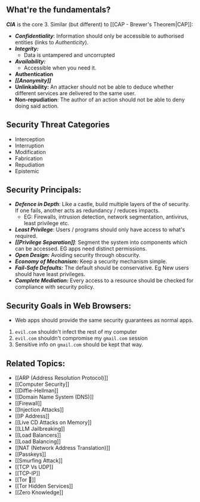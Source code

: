 ## What're the fundamentals?
***CIA*** is the core 3. Similar (but different) to [[CAP - Brewer's Theorem|CAP]]:
- ***Confidentiality***: Information should only be accessible to authorised entities (links to *Authenticity*). 
- ***Integrity:***
	- Data is untampered and uncorrupted
- ***Availability:***
	- Accessible when you need it. 
- **Authentication**
- ***[[Anonymity]]***
- **Unlinkability:** An attacker should not be able to deduce whether different services are delivered to the same user.
- **Non-repudiation**: The author of an action should not be able to deny doing said action.

## Security Threat Categories
- Interception
- Interruption
- Modification
- Fabrication
- Repudiation
- Epistemic

## Security Principals:
- ***Defence in Depth***: Like a castle, build multiple layers of the of security. If one fails, another acts as redundancy / reduces impacts. 
	- EG: Firewalls, intrusion detection, network segmentation, antivirus, least privilege etc.
- ***Least Privilege***: Users / programs should only have access to what's required. 
- ***[[Privilege Separation]]***: Segment the system into components which can be accessed. EG apps need distinct permissions.
- ***Open Design:*** Avoiding security through obscurity. 
- ***Economy of Mechanism:*** Keep a security mechanism simple.
- ***Fail-Safe Defaults:*** The default should be conservative. Eg New users should have least privileges.
- ***Complete Mediation:*** Every access to a resource should be checked for compliance with security policy. 

## Security Goals in Web Browsers:
- Web apps should provide the same security guarantees as normal apps.
1. `evil.com` shouldn't infect the rest of my computer
2. `evil.com` shouldn't compromise my `gmail.com` session
3. Sensitive info on `gmail.com` should be kept that way. 

## Related Topics:
- [[ARP (Address Resolution Protocol)]]
- [[Computer Security]]
- [[Diffie-Hellman]]
- [[Domain Name System (DNS)]]
- [[Firewall]]
- [[Injection Attacks]]
- [[IP Address]]
- [[Live CD Attacks on Memory]]
- [[LLM Jailbreaking]]
- [[Load Balancers]]
- [[Load Balancing]]
- [[NAT (Network Address Translation)]]
- [[Passkeys]]
- [[Smurfing Attack]]
- [[TCP Vs UDP]]
- [[TCP-IP]]
- [[Tor 🧅]]
- [[Tor Hidden Services]]
- [[Zero Knowledge]]